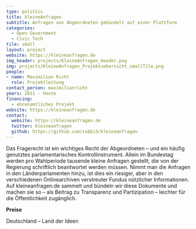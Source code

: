 ```yaml
---
type: politics
title: kleineAnfragen
subtitle: Anfragen von Abgeordneten gebündelt auf einer Plattform 
categories:
  - Open Government
  - Civic Tech
tile: small
layout: project
website: https://kleineanfragen.de
img_header: projects/KleineAnfragen_Header.png
img: projects/KleineAnfragen_Projektuebersicht_smallTile.png
people:
- name: Maximilian Richt
  role: Projektleitung
contact_person: maximilianricht
years: 2011 - heute
financing:
  - ehrenamtliches Projekt
website: https://kleineanfragen.de
contact:
  website: https://kleineanfragen.de
  twitter: kleineanfragen
  github: https://github.com/robbi5/kleineanfragen
---
```


Das Fragerecht ist ein wichtiges Recht der Abgeordneten – und ein häufig genutztes parlamentarisches Kontrollinstrument. Allein im Bundestag werden pro Wahlperiode tausende kleine Anfragen gestellt, die von der Regierung schriftlich beantwortet werden müssen. Nimmt man die Anfragen in den Länderparlamenten hinzu, ist dies ein riesiger, aber in den verschiedenen Onlinearchiven verstreuter Fundus nützlicher Informationen. Auf kleineanfragen.de sammelt und bündeln wir diese Dokumente und machen sie so – als Beitrag zu Transparenz und Partizipation – leichter für die Öffentlichkeit zugänglich.

**Preise**

Deutschland – Land der Ideen